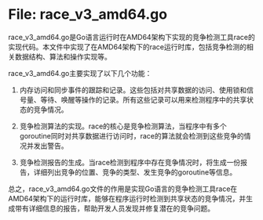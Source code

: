 # File: race_v3_amd64.go

race_v3_amd64.go是Go语言运行时在AMD64架构下实现的竞争检测工具race的实现代码。本文件中实现了在AMD64架构下的race运行时库，包括竞争检测的相关数据结构、算法和操作实现等。

race_v3_amd64.go主要实现了以下几个功能：

1. 内存访问和同步事件的跟踪和记录。这些包括对共享数据的访问、使用锁和信号量、等待、唤醒等操作的记录。所有这些记录可以用来检测程序中的共享状态的竞争情况。

2. 竞争检测算法的实现。race的核心是竞争检测算法，当程序中有多个goroutine同时对共享数据进行访问时，race的算法就会检测到这些竞争的情况并发出警告。

3. 竞争检测报告的生成。当race检测到程序中存在竞争情况时，将生成一份报告，详细列出竞争的位置、竞争的类型、发生竞争的goroutine等信息。

总之，race_v3_amd64.go文件的作用是实现Go语言的竞争检测工具race在AMD64架构下的运行时库，能够在程序运行时检测到共享状态的竞争情况，并生成带有详细信息的报告，帮助开发人员发现并修复潜在的竞争问题。


